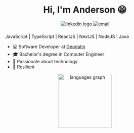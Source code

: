<h1 align="center">Hi, I'm Anderson 😁</h1>

<div align="center">
  <a href="https://www.linkedin.com/in/anderson-lima-ecomp/" target="_blank">
    <img src="https://img.shields.io/badge/LinkedIn-0079FF?style=for-the-badge&logo=linkedin&logoColor=white"  alt="linkedin logo"  />
  </a>
  <a href="https://mail.google.com/mail/?view=cm&source=mailto&to=contato.andersonlimasantos@gmail.com" target="_blank">
    <img src="https://img.shields.io/badge/contato.andersonlimasantos@gmail.com-0079FF?style=for-the-badge&logo=gmail&logoColor=white" alt="email"  />
  </a>
</div>

###

JavaScript | TypeScript | ReactJS | NextJS | NodeJS | Java

- 💻 Software Developer at [Geodatin](https://geodatin.com/)
- 🎓 Bachelor's degree in Computer Engineer
- 🚀 Passionate about technology.
- 💪 Resilient

<div align="center">
  <img src="https://github-readme-stats.vercel.app/api/top-langs?locale=en&hide_title=false&layout=compact&card_width=320&langs_count=5&theme=github_dark&hide_border=false&username=andersonlima7" height="170" alt="languages graph"  />
</div>
